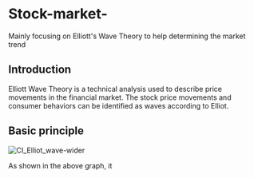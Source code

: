 # Stock-market-
Mainly focusing on Elliott's Wave Theory to help determining the market trend

## Introduction
Elliott Wave Theory is a technical analysis used to describe price movements in the financial market. The stock price movements and consumer behaviors can be identified as waves according to Elliot.

## Basic principle
![CI_Elliot_wave-wider](https://user-images.githubusercontent.com/128298224/226378019-5ff9501c-d7f8-4756-a6d1-db5c643049f8.jpg)

As shown in the above graph, it

